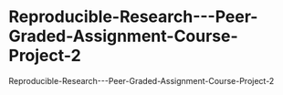 # Reproducible-Research---Peer-Graded-Assignment-Course-Project-2
Reproducible-Research---Peer-Graded-Assignment-Course-Project-2
